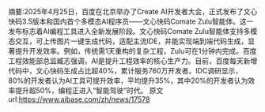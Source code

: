 摘要:2025年4月25日，百度在北京举办了Create AI开发者大会，正式发布了文心快码3.5版本和国内首个多模态AI程序员——文心快码Comate Zulu智能体。这一发布标志着AI编程工具进入全新发展阶段。文心快码Comate Zulu智能体支持多模态交互，可上传图片一键生成代码，适配主流IDE，并能实现端到端代码生成，显著提升开发效率。例如，传统需1天重构的复杂工程，Zulu可在1分钟内完成。百度工程效能部总监臧志强调，AI是提升工程效率的核心生产力。目前，百度每天新增代码中，文心快码生成占比超40%，累计服务760万开发者。IDC调研显示，80%的开发者认为AI工具可提升效率，平均提升35%，其中20%的开发者认为效率提升超50%，编程正进入“智能驾驶”时代。
原文url:https://www.aibase.com/zh/news/17578